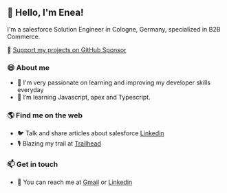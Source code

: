 ## 👋 Hello, I'm Enea!
I'm a salesforce Solution Engineer in Cologne, Germany, specialized in B2B Commerce.

💖 [Support my projects on GitHub Sponsor](https://github.com/sponsors/eneag-sf)

### 😄 About me 
- 🔭 I'm very passionate on learning and improving my developer skills everyday
- 🌱 I’m learning Javascript, apex and Typescript.

### 🌎 Find me on the web
- 🐦 Talk and share articles about salesforce [Linkedin](https://www.linkedin.com/in/eneagjoka/)
- 🎙️ Blazing my trail at [Trailhead](https://trailblazer.me/id/eneagjoka)

### 📫 Get in touch
- 📧 You can reach me at [Gmail](enea.gjoka@salesfive.com) or [Linkedin](https://www.linkedin.com/in/eneagjoka/)
